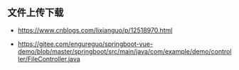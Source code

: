 

## 文件上传下载



- https://www.cnblogs.com/lixianguo/p/12518970.html

- https://gitee.com/engureguo/springboot-vue-demo/blob/master/springboot/src/main/java/com/example/demo/controller/FileController.java









